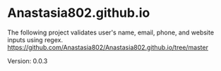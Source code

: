# Anastasia802.github.io
The following project validates user's name, email, phone, and website inputs using regex. https://github.com/Anastasia802/Anastasia802.github.io/tree/master

Version: 0.0.3

